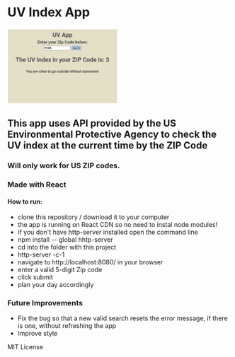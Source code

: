 # UV Index App
<img src="uvi-app.png" width=250px/>

## This app uses API provided by the US Environmental Protective Agency to check the UV index at the current time by the ZIP Code
### Will only work for US ZIP codes. 
### Made with React

#### How to run: 
- clone this repository / download it to your computer
- the app is running on React CDN so no need to instal node modules!
- if you don't have http-server installed open the command line
- npm install -- global hhtp-server
- cd into the folder with this project 
- http-server -c-1
- navigate to http://localhost:8080/ in your browser
- enter a valid 5-digit Zip code 
- click submit
- plan your day accordingly

### Future Improvements
- Fix the bug so that a new valid search resets the error message, if there is one, without refreshing the app
- Improve style 

MIT License 
